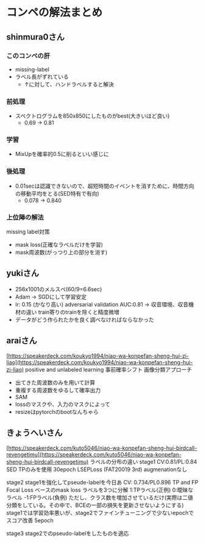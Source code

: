 # コンペの解法まとめ
## shinmura0さん
### このコンペの肝
- missing-label
- ラベル長がずれている
    - ↑に対して、ハンドラベルすると解決
### 前処理
- スペクトログラムを850x850にしたものがbest(大きいほど良い)
    - 0.69 -> 0.81
### 学習
- MixUpを確率的0.5に削るといい感じに
### 後処理
- 0.01secは認識できないので、超短時間のイベントを消すために、時間方向の移動平均をとる(SED特有で有向)
    - 0.078 -> 0.840
### 上位陣の解法
missing label対策
- mask loss(正確なラベルだけを学習)
- mask周波数(がっつり上の部分を消す)

## yukiさん
- 256x1001のメルスぺ(60/9=6.6sec)
- Adam -> SGDにして学習安定
- lr: 0.15 (かなり高い)
adversarial validation
AUC:0.81 -> 収音環境、収音機材の違い
train寄りのtrainを除くと精度微増
- データがどう作られたかを良く調べなければならなかった

## araiさん
[https://speakerdeck.com/koukyo1994/niao-wa-konpefan-sheng-hui-zi-liao](https://speakerdeck.com/koukyo1994/niao-wa-konpefan-sheng-hui-zi-liao)
positive and unlabeled learning
事前確率シフト
画像分類アプローチ
- 出てきた周波数のみを用いて計算
- 重複する周波数をゆるして確率出力
- SAM
- lossのマスクや、入力のマスクによって
- resizeはpytorchのbootなんちゃら

## きょうへいさん
[https://speakerdeck.com/kuto5046/niao-wa-konpefan-sheng-hui-birdcall-revengetimu](https://speakerdeck.com/kuto5046/niao-wa-konpefan-sheng-hui-birdcall-revengetimu)
ラベルの分布の違い
stage1
CV:0.81/PL:0.84
SED
TPのみを使用
30epoch
LSEPLoss (FAT20019 3rd)
augmenationなし

stage2
stage1を強化してpseude-labelを今日あ
CV: 0.734/PL0.896
TP and FP
Focal Loss ベースのmask loss
ラベルを3つに分解
1:TPラベル(正例)
0:曖昧なラベル
-1:FPラベル(負例)
ただし、クラス数を増加させているだけ(実際は二値分類をしている。その中で、BCEの一部の損失を更新させないようにする)
stage1では学習効率悪いが、stage2でファインチューニングで少ないepochでスコア改善
5epoch

stage3
stage2でのpseudo-labelをしたものを適応
